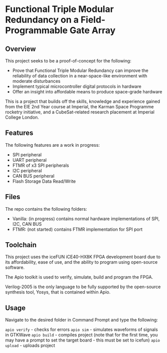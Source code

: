 # Functional Triple Modular Redundancy on a Field-Programmable Gate Array

## Overview

This project seeks to be a proof-of-concept for the following:

- Prove that Functional Triple Modular Redundancy can improve the reliability of data collection in a near-space-like environment with moderate disturbances
- Implement typical microcontroller digital protocols in hardware
- Offer an insight into affordable means to produce space-grade hardware

This is a project that builds off the skills, knowledge and experience gained from the EIE 2nd Year course at Imperial, the Karman Space Programme rocketry initiative, and a CubeSat-related research placement at Imperial College London.

## Features

The following features are a work in progress:

- SPI peripheral
- UART peripheral
- FTMR of x3 SPI peripherals
- I2C peripheral
- CAN BUS peripheral
- Flash Storage Data Read/Write

## Files

The repo contains the following folders:
- Vanilla: (in progress) contains normal hardware implementations of SPI, I2C, CAN BUS
- FTMR: (not started) contains FTMR implementation for SPI port

## Toolchain

This project uses the iceFUN iCE40-HX8K FPGA development board due to its affordability, ease of use, and the ability to program using open-source software.

The Apio toolkit is used to verify, simulate, build and program the FPGA.

Verilog-2005 is the only language to be fully supported by the open-source synthesis tool, Yosys, that is contained within Apio.

## Usage

Navigate to the desired folder in Command Prompt and type the following:

``apio verify`` - checks for errors
``apio sim`` - simulates waveforms of signals in GTKWave
``apio build`` - compiles project (note that for the first time, you may have a prompt to set the target board - this must be set to icefun)
``apio upload`` - uploads project
